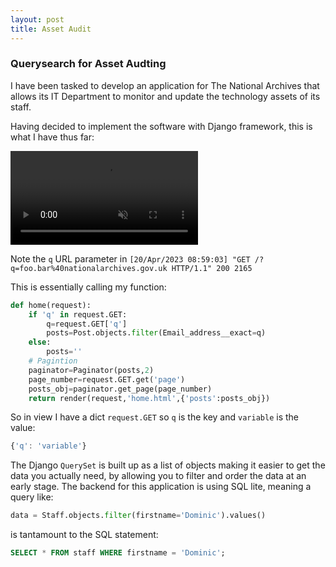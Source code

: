```yaml
---
layout: post
title: Asset Audit
---
```


### Querysearch for Asset Audting

I have been tasked to develop an application for The National Archives that allows its IT Department to monitor and update the technology assets of its staff. 

Having decided to implement the software with Django framework, this is what I have thus far:

<video loop="true" muted autoplay controls>
    <source src="/assets/videos/assetaudit.mp4" type="video/mp4">
</video>

Note the `q` URL parameter in `[20/Apr/2023 08:59:03] "GET /?q=foo.bar%40nationalarchives.gov.uk HTTP/1.1" 200 2165`

This is essentially calling my function:

```python
def home(request):
    if 'q' in request.GET:
        q=request.GET['q']
        posts=Post.objects.filter(Email_address__exact=q)
    else:
        posts=''
    # Pagintion
    paginator=Paginator(posts,2)
    page_number=request.GET.get('page')
    posts_obj=paginator.get_page(page_number)
    return render(request,'home.html',{'posts':posts_obj})
```

So in view I have a dict `request.GET` so `q` is the key and `variable` is the value:

```javascript
{'q': 'variable'}
```

The Django `QuerySet` is built up as a list of objects making it easier to get the data you actually need, by allowing you to filter and order the data at an early stage. The backend for this application is using SQL lite, meaning a query like:

```python
data = Staff.objects.filter(firstname='Dominic').values()
```
is tantamount to the SQL statement:

```sql
SELECT * FROM staff WHERE firstname = 'Dominic';
```

